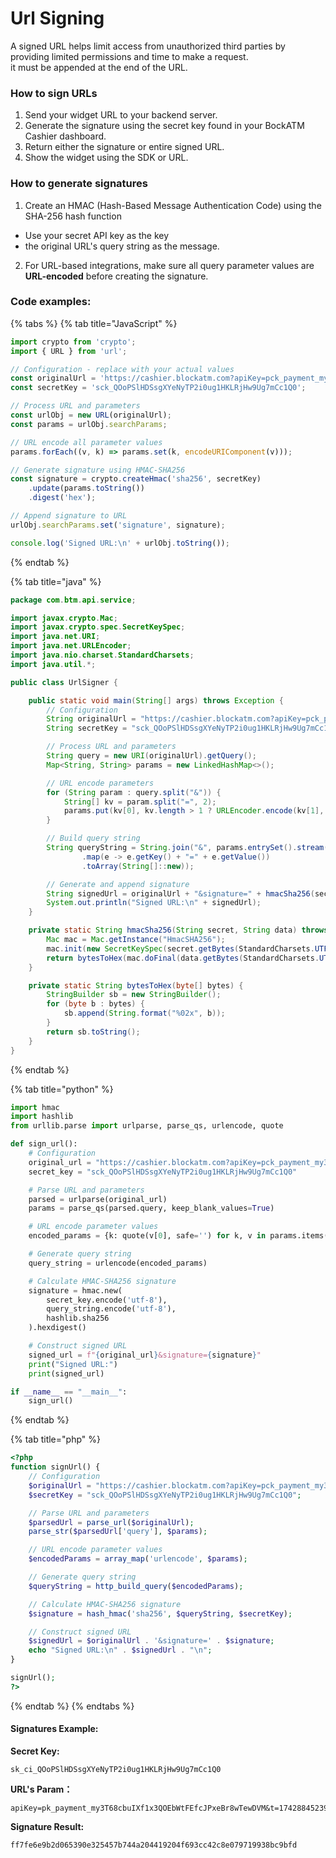 

# Url Signing

A signed URL helps limit access from unauthorized third parties by providing limited permissions and time to make a request.\
it must be appended at the end of the URL.

### How to sign URLs

1. Send your widget URL to your backend server.
2. Generate the signature using the secret key found in your BockATM Cashier dashboard.
3. Return either the signature or entire signed URL.
4. Show the widget using the SDK or URL.

### How to generate signatures

1. Create an HMAC (Hash-Based Message Authentication Code) using the SHA-256 hash function

* Use your secret API key as the key
* the original URL's query string as the message.

2. For URL-based integrations, make sure all query parameter values are **URL-encoded** before creating the signature.



### Code examples:

{% tabs %}
{% tab title="JavaScript" %}
```javascript
import crypto from 'crypto';
import { URL } from 'url';

// Configuration - replace with your actual values
const originalUrl = 'https://cashier.blockatm.com?apiKey=pck_payment_my3T68cbuIXf1x3QOEbWtFEfcJPxeBr8wTewDVM&currencyCode=eth&walletAddress=0xde0b295669a9fd93d5f28d9ec85e40f4cb697bae';
const secretKey = 'sck_QOoPSlHDSsgXYeNyTP2i0ug1HKLRjHw9Ug7mCc1Q0';

// Process URL and parameters
const urlObj = new URL(originalUrl);
const params = urlObj.searchParams;

// URL encode all parameter values
params.forEach((v, k) => params.set(k, encodeURIComponent(v)));

// Generate signature using HMAC-SHA256
const signature = crypto.createHmac('sha256', secretKey)
    .update(params.toString())
    .digest('hex');

// Append signature to URL
urlObj.searchParams.set('signature', signature);

console.log('Signed URL:\n' + urlObj.toString());
```
{% endtab %}

{% tab title="java" %}
```java
package com.btm.api.service;

import javax.crypto.Mac;
import javax.crypto.spec.SecretKeySpec;
import java.net.URI;
import java.net.URLEncoder;
import java.nio.charset.StandardCharsets;
import java.util.*;

public class UrlSigner {

    public static void main(String[] args) throws Exception {
        // Configuration
        String originalUrl = "https://cashier.blockatm.com?apiKey=pck_payment_my3T68cbuIXf1x3QOEbWtFEfcJPxeBr8wTewDVM&currencyCode=eth&walletAddress=0xde0b295669a9fd93d5f28d9ec85e40f4cb697bae";
        String secretKey = "sck_QOoPSlHDSsgXYeNyTP2i0ug1HKLRjHw9Ug7mCc1Q0";

        // Process URL and parameters
        String query = new URI(originalUrl).getQuery();
        Map<String, String> params = new LinkedHashMap<>();

        // URL encode parameters
        for (String param : query.split("&")) {
            String[] kv = param.split("=", 2);
            params.put(kv[0], kv.length > 1 ? URLEncoder.encode(kv[1], StandardCharsets.UTF_8.name()) : "");
        }

        // Build query string
        String queryString = String.join("&", params.entrySet().stream()
                .map(e -> e.getKey() + "=" + e.getValue())
                .toArray(String[]::new));

        // Generate and append signature
        String signedUrl = originalUrl + "&signature=" + hmacSha256(secretKey, queryString);
        System.out.println("Signed URL:\n" + signedUrl);
    }

    private static String hmacSha256(String secret, String data) throws Exception {
        Mac mac = Mac.getInstance("HmacSHA256");
        mac.init(new SecretKeySpec(secret.getBytes(StandardCharsets.UTF_8), "HmacSHA256"));
        return bytesToHex(mac.doFinal(data.getBytes(StandardCharsets.UTF_8)));
    }

    private static String bytesToHex(byte[] bytes) {
        StringBuilder sb = new StringBuilder();
        for (byte b : bytes) {
            sb.append(String.format("%02x", b));
        }
        return sb.toString();
    }
}
```
{% endtab %}

{% tab title="python" %}
```python
import hmac
import hashlib
from urllib.parse import urlparse, parse_qs, urlencode, quote

def sign_url():
    # Configuration
    original_url = "https://cashier.blockatm.com?apiKey=pck_payment_my3T68cbuIXf1x3QOEbWtFEfcJPxeBr8wTewDVM&currencyCode=eth&walletAddress=0xde0b295669a9fd93d5f28d9ec85e40f4cb697bae"
    secret_key = "sck_QOoPSlHDSsgXYeNyTP2i0ug1HKLRjHw9Ug7mCc1Q0"

    # Parse URL and parameters
    parsed = urlparse(original_url)
    params = parse_qs(parsed.query, keep_blank_values=True)

    # URL encode parameter values
    encoded_params = {k: quote(v[0], safe='') for k, v in params.items()}

    # Generate query string
    query_string = urlencode(encoded_params)

    # Calculate HMAC-SHA256 signature
    signature = hmac.new(
        secret_key.encode('utf-8'),
        query_string.encode('utf-8'),
        hashlib.sha256
    ).hexdigest()

    # Construct signed URL
    signed_url = f"{original_url}&signature={signature}"
    print("Signed URL:")
    print(signed_url)

if __name__ == "__main__":
    sign_url()
```


{% endtab %}

{% tab title="php" %}
```php
<?php
function signUrl() {
    // Configuration
    $originalUrl = "https://cashier.blockatm.com?apiKey=pck_payment_my3T68cbuIXf1x3QOEbWtFEfcJPxeBr8wTewDVM&currencyCode=eth&walletAddress=0xde0b295669a9fd93d5f28d9ec85e40f4cb697bae";
    $secretKey = "sck_QOoPSlHDSsgXYeNyTP2i0ug1HKLRjHw9Ug7mCc1Q0";

    // Parse URL and parameters
    $parsedUrl = parse_url($originalUrl);
    parse_str($parsedUrl['query'], $params);

    // URL encode parameter values
    $encodedParams = array_map('urlencode', $params);

    // Generate query string
    $queryString = http_build_query($encodedParams);

    // Calculate HMAC-SHA256 signature
    $signature = hash_hmac('sha256', $queryString, $secretKey);

    // Construct signed URL
    $signedUrl = $originalUrl . '&signature=' . $signature;
    echo "Signed URL:\n" . $signedUrl . "\n";
}

signUrl();
?>
```


{% endtab %}
{% endtabs %}







#### Signatures Example:

**Secret Key:**

```
sk_ci_QOoPSlHDSsgXYeNyTP2i0ug1HKLRjHw9Ug7mCc1Q0
```



**URL's Param：**

```
apiKey=pk_payment_my3T68cbuIXf1x3QOEbWtFEfcJPxeBr8wTewDVM&t=1742884523932&custNo=C86002201&orderNo=C202503225
```



**Signature Result:**&#x20;

```
ff7fe6e9b2d065390e325457b744a204419204f693cc42c8e079719938bc9bfd
```









